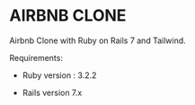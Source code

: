 # AIRBNB CLONE

Airbnb Clone with Ruby on Rails 7 and Tailwind.

Requirements:

* Ruby version : 3.2.2

* Rails version 7.x

